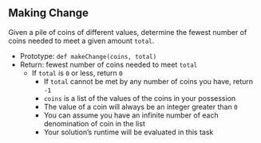 ## Making Change

Given a pile of coins of different values, determine the fewest number of coins needed to meet a given amount `total`.

* Prototype: `def makeChange(coins, total)`
* Return: fewest number of coins needed to meet `total`
  - If `total` is `0` or less, return `0`
    - If `total` cannot be met by any number of coins you have, return `-1`
    * `coins` is a list of the values of the coins in your possession
    * The value of a coin will always be an integer greater than `0`
    * You can assume you have an infinite number of each denomination of coin in the list
    * Your solution’s runtime will be evaluated in this task